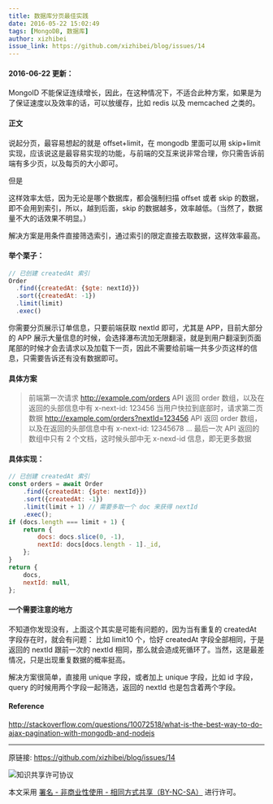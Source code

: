 ```yaml
---
title: 数据库分页最佳实践
date: 2016-05-22 15:02:49
tags: [MongoDB, 数据库]
author: xizhibei
issue_link: https://github.com/xizhibei/blog/issues/14
---
```

#### 2016-06-22 更新：

MongoID 不能保证连续增长，因此，在这种情况下，不适合此种方案，如果是为了保证速度以及效率的话，可以放缓存，比如 redis 以及 memcached 之类的。
#### 正文

说起分页，最容易想起的就是 offset+limit，在 mongodb 里面可以用 skip+limit 实现，应该说这是最容易实现的功能，与前端的交互来说非常合理，你只需告诉前端有多少页，以及每页的大小即可。

但是

这样效率太低，因为无论是哪个数据库，都会强制扫描 offset 或者 skip 的数据，即不会用到索引，所以，越到后面，skip 的数据越多，效率越低。（当然了，数据量不大的话效果不明显。）

解决方案是用条件直接筛选索引，通过索引的限定直接去取数据，这样效率最高。
#### 举个栗子：

``` js
// 已创建 createdAt 索引
Order
  .find({createdAt: {$gte: nextId}})
  .sort({createdAt: -1})
  .limit(limit)
  .exec()
```

你需要分页展示订单信息，只要前端获取 nextId 即可，尤其是 APP，目前大部分的 APP 展示大量信息的时候，会选择瀑布流加无限翻滚，就是到用户翻滚到页面尾部的时候才会去请求以及加载下一页，因此不需要给前端一共多少页这样的信息，只需要告诉还有没有数据即可。
#### 具体方案

> 前端第一次请求
> http://example.com/orders
> API 返回 order 数组，以及在返回的头部信息中有 x-next-id: 123456
> 当用户快拉到底部时，请求第二页数据
> http://example.com/orders?nextId=123456
> API 返回 order 数组，以及在返回的头部信息中有 x-next-id: 12345678
> ...
> 最后一次 API 返回的数组中只有 2 个文档，这时候头部中无 x-nexd-id 信息，即无更多数据
#### 具体实现：

``` js
// 已创建 createdAt 索引
const orders = await Order
    .find({createdAt: {$gte: nextId}})
    .sort({createdAt: -1})
    .limit(limit + 1) // 需要多取一个 doc 来获得 nextId
    .exec();
if (docs.length === limit + 1) {
    return {
        docs: docs.slice(0, -1),
        nextId: docs[docs.length - 1]._id,
    };
}
return {
    docs,
    nextId: null,
};
```
#### 一个需要注意的地方

不知道你发现没有，上面这个其实是可能有问题的，因为当有重复的 createdAt 字段存在时，就会有问题：
比如 limit10 个，恰好 createdAt 字段全部相同，于是返回的 nextId 跟前一次的 nextId 相同，那么就会造成死循环了。当然，这是最差情况，只是出现重复数据的概率挺高。

解决方案很简单，直接用 unique 字段，或者加上 unique 字段，比如 id 字段，query 的时候用两个字段一起筛选，返回的 nextId 也是包含着两个字段。
#### Reference

http://stackoverflow.com/questions/10072518/what-is-the-best-way-to-do-ajax-pagination-with-mongodb-and-nodejs


***
原链接: https://github.com/xizhibei/blog/issues/14

![知识共享许可协议](https://i.creativecommons.org/l/by-nc-sa/4.0/88x31.png "署名 - 非商业性使用 - 相同方式共享（BY-NC-SA）")

本文采用 [署名 - 非商业性使用 - 相同方式共享（BY-NC-SA）](https://creativecommons.org/licenses/by-nc-sa/4.0/deed.zh) 进行许可。
